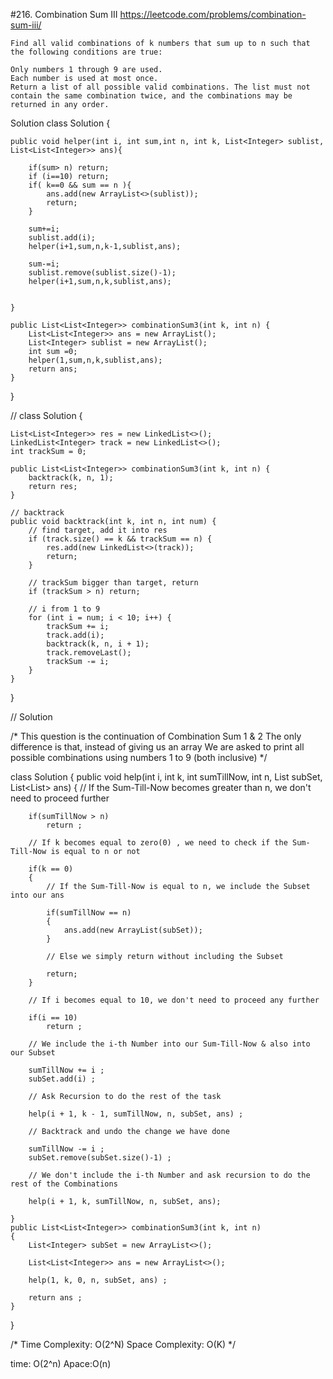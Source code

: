 #216. Combination Sum III
https://leetcode.com/problems/combination-sum-iii/

```PS
Find all valid combinations of k numbers that sum up to n such that the following conditions are true:

Only numbers 1 through 9 are used.
Each number is used at most once.
Return a list of all possible valid combinations. The list must not contain the same combination twice, and the combinations may be returned in any order.

 ```

 Solution
class Solution {
    
    public void helper(int i, int sum,int n, int k, List<Integer> sublist, List<List<Integer>> ans){
        
        if(sum> n) return;
        if (i==10) return;
        if( k==0 && sum == n ){
            ans.add(new ArrayList<>(sublist));
            return;
        }
        
        sum+=i;
        sublist.add(i);
        helper(i+1,sum,n,k-1,sublist,ans);
        
        sum-=i;
        sublist.remove(sublist.size()-1);
        helper(i+1,sum,n,k,sublist,ans);
        
        
    }
    
    public List<List<Integer>> combinationSum3(int k, int n) {
        List<List<Integer>> ans = new ArrayList();
        List<Integer> sublist = new ArrayList();
        int sum =0;
        helper(1,sum,n,k,sublist,ans);
        return ans;
    }
}


// 
class Solution {
    
    List<List<Integer>> res = new LinkedList<>();
    LinkedList<Integer> track = new LinkedList<>();
    int trackSum = 0;
    
    public List<List<Integer>> combinationSum3(int k, int n) {
        backtrack(k, n, 1);
        return res;
    }
    
    // backtrack
    public void backtrack(int k, int n, int num) {
        // find target, add it into res
        if (track.size() == k && trackSum == n) {
            res.add(new LinkedList<>(track));
            return;
        }
        
        // trackSum bigger than target, return
        if (trackSum > n) return;
        
        // i from 1 to 9
        for (int i = num; i < 10; i++) {
            trackSum += i;
            track.add(i);
            backtrack(k, n, i + 1);
            track.removeLast();
            trackSum -= i;
        }
    }
}


// Solution

/* This question is the continuation of Combination Sum 1 & 2
The only difference is that, instead of giving us an array
We are asked to print all possible combinations using numbers 1 to 9 (both inclusive)
*/

class Solution
{
    public void help(int i, int k, int sumTillNow, int n, List<Integer> subSet, List<List<Integer>> ans)
    {
        // If the Sum-Till-Now becomes greater than n, we don't need to proceed further

        if(sumTillNow > n)
            return ;

        // If k becomes equal to zero(0) , we need to check if the Sum-Till-Now is equal to n or not

        if(k == 0)
        {
            // If the Sum-Till-Now is equal to n, we include the Subset into our ans

            if(sumTillNow == n)
            {
                ans.add(new ArrayList(subSet));
            }

            // Else we simply return without including the Subset

            return;
        }

        // If i becomes equal to 10, we don't need to proceed any further

        if(i == 10)
            return ;

        // We include the i-th Number into our Sum-Till-Now & also into our Subset

        sumTillNow += i ;
        subSet.add(i) ;

        // Ask Recursion to do the rest of the task

        help(i + 1, k - 1, sumTillNow, n, subSet, ans) ;

        // Backtrack and undo the change we have done

        sumTillNow -= i ;
        subSet.remove(subSet.size()-1) ;

        // We don't include the i-th Number and ask recursion to do the rest of the Combinations

        help(i + 1, k, sumTillNow, n, subSet, ans);

    }
    public List<List<Integer>> combinationSum3(int k, int n)
    {
        List<Integer> subSet = new ArrayList<>();

        List<List<Integer>> ans = new ArrayList<>();

        help(1, k, 0, n, subSet, ans) ;

        return ans ;
    }
}

/*
Time Complexity: O(2^N)
Space Complexity: O(K)
*/


time: O(2^n)
Apace:O(n)